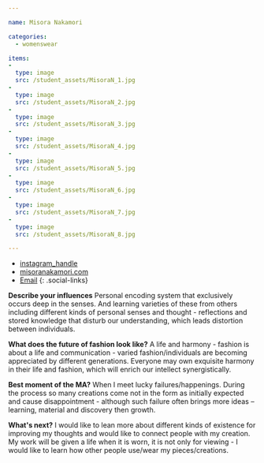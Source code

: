 ```yaml
---

name: Misora Nakamori

categories:
  - womenswear

items:
-
  type: image
  src: /student_assets/MisoraN_1.jpg
-
  type: image
  src: /student_assets/MisoraN_2.jpg
-
  type: image
  src: /student_assets/MisoraN_3.jpg
-
  type: image
  src: /student_assets/MisoraN_4.jpg
-
  type: image
  src: /student_assets/MisoraN_5.jpg
-
  type: image
  src: /student_assets/MisoraN_6.jpg
-
  type: image
  src: /student_assets/MisoraN_7.jpg
-
  type: image
  src: /student_assets/MisoraN_8.jpg

---
```


* [instagram_handle](https://www.instagram.com/__misora__/)
* [misoranakamori.com](http://www.misoranakamori.com)
* [Email](mailto:misora.nakamori@network.rca.ac.uk)
{: .social-links}

**Describe your influences**
Personal encoding system that exclusively occurs deep in the senses. And learning varieties of these from others including different kinds of personal senses and thought - reflections and stored knowledge that disturb our understanding, which leads distortion between individuals.

**What does the future of fashion look like?**
A life and harmony - fashion is about a life and communication - varied fashion/individuals are becoming appreciated by different generations. Everyone may own exquisite harmony in their life and fashion, which will enrich our intellect synergistically.

**Best moment of the MA?**
When I meet lucky failures/happenings. During the process so many creations come not in the form as initially expected and cause disappointment - although such failure often brings more ideas – learning, material and discovery then growth.

**What's next?**
I would like to lean more about different kinds of existence for improving my thoughts and would like to connect people with my creation. My work will be given a life when it is worn, it is not only for viewing - I would like to learn how other people use/wear my pieces/creations.

